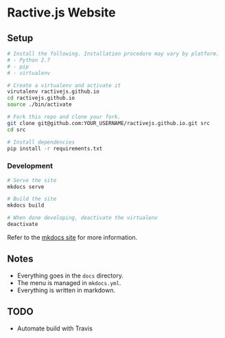# Ractive.js Website

## Setup

```sh
# Install the following. Installation procedure may vary by platform.
# - Python 2.7
# - pip
# - virtualenv

# Create a virtualenv and activate it
virutalenv ractivejs.github.io
cd ractivejs.github.io
source ./bin/activate

# Fork this repo and clone your fork.
git clone git@github.com:YOUR_USERNAME/ractivejs.github.io.git src
cd src

# Install dependencies
pip install -r requirements.txt
```

### Development

```sh
# Serve the site
mkdocs serve

# Build the site
mkdocs build

# When done developing, deactivate the virtualenv
deactivate
```

Refer to the [mkdocs site](http://www.mkdocs.org) for more information.

## Notes

- Everything goes in the `docs` directory.
- The menu is managed in `mkdocs.yml`.
- Everything is written in markdown.

## TODO

- Automate build with Travis

